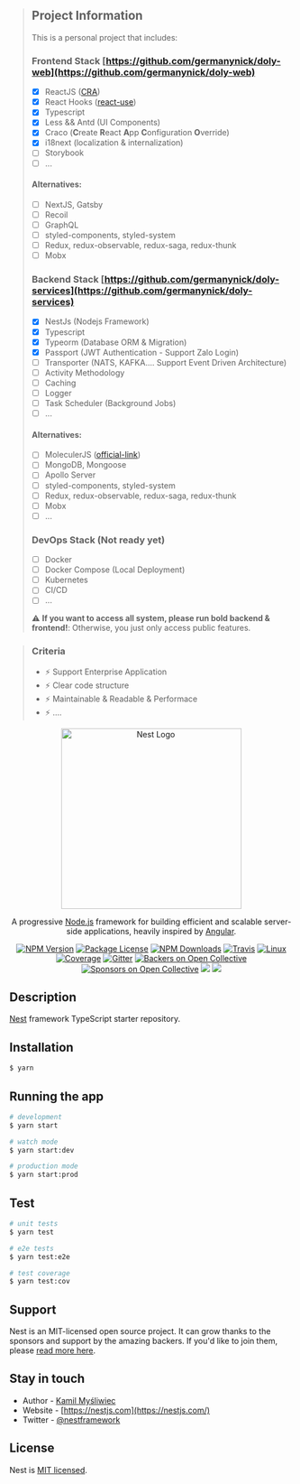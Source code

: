 > ## Project Information
>
> This is a personal project that includes:
>
> ### Frontend Stack [https://github.com/germanynick/doly-web](https://github.com/germanynick/doly-web)
>
> - [x] ReactJS ([CRA](https://github.com/facebook/create-react-app))
> - [x] React Hooks ([react-use](https://streamich.github.io/react-use))
> - [x] Typescript
> - [x] Less && Antd (UI Components)
> - [x] Craco (**C**reate **R**eact **A**pp **C**onfiguration **O**verride)
> - [x] i18next (localization & internalization)
> - [ ] Storybook
> - [ ] ...
>
> #### Alternatives:
>
> - [ ] NextJS, Gatsby
> - [ ] Recoil
> - [ ] GraphQL
> - [ ] styled-components, styled-system
> - [ ] Redux, redux-observable, redux-saga, redux-thunk
> - [ ] Mobx
>
> ### Backend Stack [https://github.com/germanynick/doly-services](https://github.com/germanynick/doly-services)
>
> - [x] NestJs (Nodejs Framework)
> - [x] Typescript
> - [x] Typeorm (Database ORM & Migration)
> - [x] Passport (JWT Authentication - Support Zalo Login)
> - [ ] Transporter (NATS, KAFKA.... Support Event Driven Architecture)
> - [ ] Activity Methodology
> - [ ] Caching
> - [ ] Logger
> - [ ] Task Scheduler (Background Jobs)
> - [ ] ...
>
> #### Alternatives:
>
> - [ ] MoleculerJS ([official-link](https://moleculer.services))
> - [ ] MongoDB, Mongoose
> - [ ] Apollo Server
> - [ ] styled-components, styled-system
> - [ ] Redux, redux-observable, redux-saga, redux-thunk
> - [ ] Mobx
> - [ ] ...
>
> ### DevOps Stack (Not ready yet)
>
> - [ ] Docker
> - [ ] Docker Compose (Local Deployment)
> - [ ] Kubernetes
> - [ ] CI/CD
> - [ ] ...
>
> :warning: **If you want to access all system, please run bold backend & frontend!**: Otherwise, you just only access public features.

> ### Criteria
>
> - :zap: Support Enterprise Application
> - :zap: Clear code structure
> - :zap: Maintainable & Readable & Performace
> - :zap: ....

<p align="center">
  <a href="http://nestjs.com/" target="blank"><img src="https://nestjs.com/img/logo_text.svg" width="320" alt="Nest Logo" /></a>
</p>

[travis-image]: https://api.travis-ci.org/nestjs/nest.svg?branch=master
[travis-url]: https://travis-ci.org/nestjs/nest
[linux-image]: https://img.shields.io/travis/nestjs/nest/master.svg?label=linux
[linux-url]: https://travis-ci.org/nestjs/nest

  <p align="center">A progressive <a href="http://nodejs.org" target="blank">Node.js</a> framework for building efficient and scalable server-side applications, heavily inspired by <a href="https://angular.io" target="blank">Angular</a>.</p>
    <p align="center">
<a href="https://www.npmjs.com/~nestjscore"><img src="https://img.shields.io/npm/v/@nestjs/core.svg" alt="NPM Version" /></a>
<a href="https://www.npmjs.com/~nestjscore"><img src="https://img.shields.io/npm/l/@nestjs/core.svg" alt="Package License" /></a>
<a href="https://www.npmjs.com/~nestjscore"><img src="https://img.shields.io/npm/dm/@nestjs/core.svg" alt="NPM Downloads" /></a>
<a href="https://travis-ci.org/nestjs/nest"><img src="https://api.travis-ci.org/nestjs/nest.svg?branch=master" alt="Travis" /></a>
<a href="https://travis-ci.org/nestjs/nest"><img src="https://img.shields.io/travis/nestjs/nest/master.svg?label=linux" alt="Linux" /></a>
<a href="https://coveralls.io/github/nestjs/nest?branch=master"><img src="https://coveralls.io/repos/github/nestjs/nest/badge.svg?branch=master#5" alt="Coverage" /></a>
<a href="https://gitter.im/nestjs/nestjs?utm_source=badge&utm_medium=badge&utm_campaign=pr-badge&utm_content=body_badge"><img src="https://badges.gitter.im/nestjs/nestjs.svg" alt="Gitter" /></a>
<a href="https://opencollective.com/nest#backer"><img src="https://opencollective.com/nest/backers/badge.svg" alt="Backers on Open Collective" /></a>
<a href="https://opencollective.com/nest#sponsor"><img src="https://opencollective.com/nest/sponsors/badge.svg" alt="Sponsors on Open Collective" /></a>
  <a href="https://paypal.me/kamilmysliwiec"><img src="https://img.shields.io/badge/Donate-PayPal-dc3d53.svg"/></a>
  <a href="https://twitter.com/nestframework"><img src="https://img.shields.io/twitter/follow/nestframework.svg?style=social&label=Follow"></a>
</p>
  <!--[![Backers on Open Collective](https://opencollective.com/nest/backers/badge.svg)](https://opencollective.com/nest#backer)
  [![Sponsors on Open Collective](https://opencollective.com/nest/sponsors/badge.svg)](https://opencollective.com/nest#sponsor)-->

## Description

[Nest](https://github.com/nestjs/nest) framework TypeScript starter repository.

## Installation

```bash
$ yarn
```

## Running the app

```bash
# development
$ yarn start

# watch mode
$ yarn start:dev

# production mode
$ yarn start:prod
```

## Test

```bash
# unit tests
$ yarn test

# e2e tests
$ yarn test:e2e

# test coverage
$ yarn test:cov
```

## Support

Nest is an MIT-licensed open source project. It can grow thanks to the sponsors and support by the amazing backers. If you'd like to join them, please [read more here](https://docs.nestjs.com/support).

## Stay in touch

- Author - [Kamil Myśliwiec](https://kamilmysliwiec.com)
- Website - [https://nestjs.com](https://nestjs.com/)
- Twitter - [@nestframework](https://twitter.com/nestframework)

## License

Nest is [MIT licensed](LICENSE).
